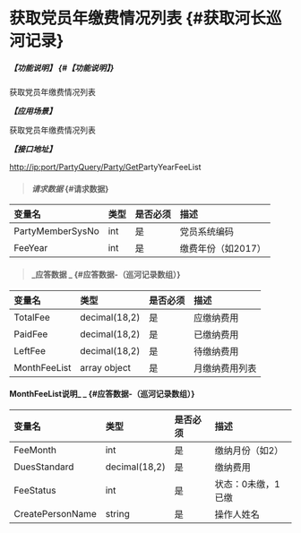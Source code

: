# 获取党员年缴费情况列表 {#获取河长巡河记录}

##### _【功能说明】_ {#【功能说明】}

获取党员年缴费情况列表

_**【应用场景】**_

获取党员年缴费情况列表

_**【接口地址】**_

[http://ip:port/PartyQuery/Party/GetP](http://ip:port/HMQuery/PatrolRiver/GetPatrolRivers)artyYearFeeList

> #### _请求数据_ {#请求数据}

| 变量名 | 类型 | 是否必须 | 描述 |
| :--- | :--- | :--- | :--- |
| PartyMemberSysNo | int | 是 | 党员系统编码 |
| FeeYear | int | 是 | 缴费年份（如2017） |

> #### _应答数据 _ {#应答数据-（巡河记录数组）}

| 变量名 | 类型 | 是否必须 | 描述 |
| :--- | :--- | :--- | :--- |
| TotalFee | decimal\(18,2\) | 是 | 应缴纳费用 |
| PaidFee | decimal\(18,2\) | 是 | 已缴纳费用 |
| LeftFee | decimal\(18,2\) | 是 | 待缴纳费用 |
| MonthFeeList | array object | 是 | 月缴纳费用列表 |

#### MonthFeeList说明_ _ {#应答数据-（巡河记录数组）}

| 变量名 | 类型 | 是否必须 | 描述 |
| :--- | :--- | :--- | :--- |
| FeeMonth | int | 是 | 缴纳月份（如2） |
| DuesStandard | decimal\(18,2\) | 是 | 缴纳费用 |
| FeeStatus | int | 是 | 状态：0未缴，1已缴 |
| CreatePersonName | string | 是 | 操作人姓名 |



